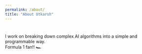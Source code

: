 ```yaml
---
permalink: /about/
title: "About Utkarsh"
---
```


<div style="margin-bottom: 40px;"></div>

I work on breaking down complex AI algorithms into a simple and programmable way.  
Formula 1 fan!! 🏎️
